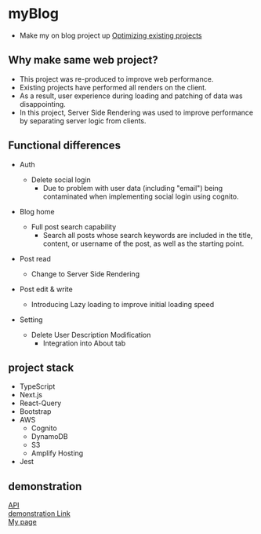 # myBlog

- Make my on blog project up [Optimizing existing projects](https://github.com/MinnieMinwoo/myBlog_Frontend)

## Why make same web project?

- This project was re-produced to improve web performance.
- Existing projects have performed all renders on the client.
- As a result, user experience during loading and patching of data was disappointing.
- In this project, Server Side Rendering was used to improve performance by separating server logic from clients.

## Functional differences

- Auth

  - Delete social login
    - Due to problem with user data (including "email") being contaminated when implementing social login using cognito.

- Blog home

  - Full post search capability
    - Search all posts whose search keywords are included in the title, content, or username of the post, as well as the starting point.

- Post read

  - Change to Server Side Rendering

- Post edit & write

  - Introducing Lazy loading to improve initial loading speed

- Setting

  - Delete User Description Modification
    - Integration into About tab

## project stack

- TypeScript
- Next.js
- React-Query
- Bootstrap
- AWS
  - Cognito
  - DynamoDB
  - S3
  - Amplify Hosting
- Jest

## demonstration

[API](https://minnies-organization.gitbook.io/myblog-api/)  
[demonstration Link](https://build.duiyf02ne0kez.amplifyapp.com)  
[My page](https://build.duiyf02ne0kez.amplifyapp.com/home/Minnie)
